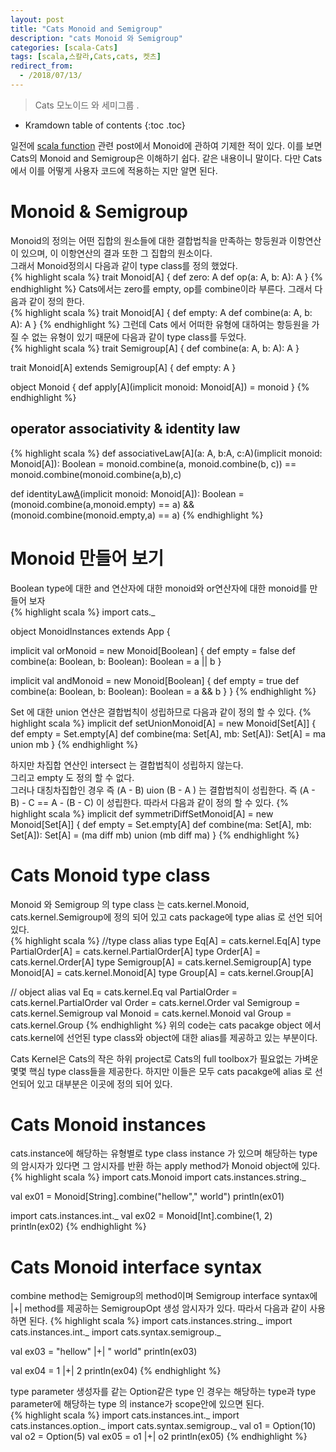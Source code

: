 ```yaml
---
layout: post
title: "Cats Monoid and Semigroup"
description: "cats Monoid 와 Semigroup"
categories: [scala-Cats]
tags: [scala,스칼라,Cats,cats, 켓츠]
redirect_from:
  - /2018/07/13/
---
```


> Cats 모노이드 와 세미그룹 .
>


* Kramdown table of contents
{:toc .toc}

일전에 [scala function](https://sslee05.github.io/blog/2017/09/09/scala-monoid/ "Monoid") 관련 post에서 Monoid에 관하여 기제한 적이 있다. 이를 보면 Cats의 Monoid and Semigroup은 이해하기 쉽다. 같은 내용이니 말이다. 다만 Cats에서 이를 어떻게 사용자 코드에 적용하는 지만 알면 된다.  

# Monoid & Semigroup
Monoid의 정의는 어떤 집합의 원소들에 대한 결합법칙을 만족하는 항등원과 이항연산이 있으며, 이 이항연산의 결과 또한 그 집합의 원소이다.  
그래서 Monoid정의시 다음과 같이 type class를 정의 했었다.  
{% highlight scala %}
trait Monoid[A] {
  def zero: A
  def op(a: A, b: A): A
}
{% endhighlight %}
Cats에서는 zero를 empty, op를 combine이라 부른다. 그래서 다음과 같이 정의 한다.  
{% highlight scala %}
trait Monoid[A] {
  def empty: A
  def combine(a: A, b: A): A
}
{% endhighlight %}
그런데 Cats 에서 어떠한 유형에 대하여는 항등원을 가질 수 없는 유형이 있기 때문에 다음과 같이 type class를 두었다.  
{% highlight scala %}
trait Semigroup[A] {
  def combine(a: A, b: A): A
}

trait Monoid[A] extends Semigroup[A] {
  def empty: A
}

object Monoid {
  def apply[A](implicit monoid: Monoid[A]) = monoid
}
{% endhighlight %}

## operator associativity & identity law
{% highlight scala %}
def associativeLaw[A](a: A, b:A, c:A)(implicit monoid: Monoid[A]): Boolean = 
  monoid.combine(a, monoid.combine(b, c)) ==  monoid.combine(monoid.combine(a,b),c) 
  
def identityLaw[A](a:A)(implicit monoid: Monoid[A]): Boolean = 
  (monoid.combine(a,monoid.empty) == a) && (monoid.combine(monoid.empty,a) == a)
{% endhighlight %}

# Monoid 만들어 보기 
Boolean type에 대한 and 연산자에 대한 monoid와 or연산자에 대한 monoid를 만들어 보자  
{% highlight scala %}
import cats._

object MonoidInstances extends App {
  
  implicit val orMonoid = new Monoid[Boolean] {
    def empty = false
    def combine(a: Boolean, b: Boolean): Boolean = a || b
  }
  
  implicit val andMonoid = new Monoid[Boolean] {
    def empty = true
    def combine(a: Boolean, b: Boolean): Boolean = a && b
  }
}
{% endhighlight %}

Set 에 대한 union 연산은 결합법칙이 성립하므로 다음과 같이 정의 할 수 있다.
{% highlight scala %}
implicit def setUnionMonoid[A] = new Monoid[Set[A]] {
  def empty = Set.empty[A]
  def combine(ma: Set[A], mb: Set[A]): Set[A] = ma union mb
}
{% endhighlight %}

하지만 차집합 연산인 intersect 는 결합법칙이 성립하지 않는다.  
그리고 empty 도 정의 할 수 없다.  
그러나 대칭차집합인 경우 즉 (A - B) uion (B - A ) 는  결합법칙이 성립한다. 즉 (A - B) - C == A - (B - C) 이 성립한다. 따라서 다음과 같이 정의 할 수 있다.
{% highlight scala %}
implicit def symmetriDiffSetMonoid[A] = new Monoid[Set[A]] {
  def empty = Set.empty[A]
  def combine(ma: Set[A], mb: Set[A]): Set[A] = 
    (ma diff mb) union (mb diff ma)
}
{% endhighlight %}

# Cats Monoid type class
Monoid 와 Semigroup 의 type class 는 cats.kernel.Monoid, cats.kernel.Semigroup에 정의 되어 있고 cats package에 type alias 로 선언 되어 있다.  
{% highlight scala %}
//type class alias
type Eq[A] = cats.kernel.Eq[A]
type PartialOrder[A] = cats.kernel.PartialOrder[A]
type Order[A] = cats.kernel.Order[A]
type Semigroup[A] = cats.kernel.Semigroup[A]
type Monoid[A] = cats.kernel.Monoid[A]
type Group[A] = cats.kernel.Group[A]

// object alias
val Eq = cats.kernel.Eq
val PartialOrder = cats.kernel.PartialOrder
val Order = cats.kernel.Order
val Semigroup = cats.kernel.Semigroup
val Monoid = cats.kernel.Monoid
val Group = cats.kernel.Group
{% endhighlight %}
위의 code는 cats pacakge object 에서 cats.kernel에 선언된 type class와 object에 대한 alias를 제공하고 있는 부분이다.  

Cats Kernel은 Cats의 작은 하위 project로 Cats의 full toolbox가 필요없는 가벼운 몇몇 핵심  type class들을 제공한다. 하지만 이들은 모두 cats pacakge에 alias 로 선언되어 있고 대부분은 이곳에 정의 되어 있다.  

# Cats Monoid instances
cats.instance에 해당하는 유형별로 type class instance 가 있으며 해당하는 type의 암시자가 있다면 그 암시자를 반환 하는 apply method가 Monoid object에 있다.  
{% highlight scala %}
import cats.Monoid
import cats.instances.string._
  
val ex01 = Monoid[String].combine("hellow"," world")
println(ex01)
  
import cats.instances.int._
val ex02 = Monoid[Int].combine(1, 2)
println(ex02)
{% endhighlight %}

# Cats Monoid interface syntax
combine method는 Semigroup의 method이며 Semigroup interface syntax에 |+| method를 제공하는 SemigroupOpt 생성 암시자가 있다. 따라서 다음과 같이 사용하면 된다.
{% highlight scala %}
import cats.instances.string._
import cats.instances.int._
import cats.syntax.semigroup._

val ex03 = "hellow" |+| " world"
println(ex03)
  
val ex04 = 1 |+| 2
println(ex04)
{% endhighlight %}

type parameter 생성자를 같는 Option같은 type 인 경우는 해당하는 type과 type parameter에 해당하는 type 의 instance가 scope안에 있으면 된다.  
{% highlight scala %}
import cats.instances.int._
import cats.instances.option._
import cats.syntax.semigroup._
val o1 = Option(10)
val o2 = Option(5)
val ex05 = o1 |+| o2
println(ex05)
{% endhighlight %}

[^1]: This is a footnote.

[kramdown]: https://kramdown.gettalong.org/
[Simple Texture]: https://github.com/yizeng/jekyll-theme-simple-texture

